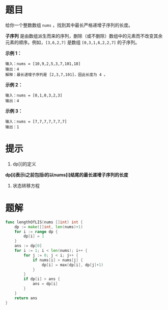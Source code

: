 # 题目

给你一个整数数组 `nums` ，找到其中最长严格递增子序列的长度。

**子序列** 是由数组派生而来的序列，删除（或不删除）数组中的元素而不改变其余元素的顺序。例如，`[3,6,2,7]` 是数组 `[0,3,1,6,2,2,7]` 的子序列。



**示例 1：**

```
输入：nums = [10,9,2,5,3,7,101,18]
输出：4
解释：最长递增子序列是 [2,3,7,101]，因此长度为 4 。
```

**示例 2：**

```
输入：nums = [0,1,0,3,2,3]
输出：4
```

**示例 3：**

```
输入：nums = [7,7,7,7,7,7,7]
输出：1
```



# 提示

1. dp[i]的定义

**dp[i]表示i之前包括i的以nums[i]结尾的最长递增子序列的长度**

1. 状态转移方程





# 题解

```go
func lengthOfLIS(nums []int) int {
	dp := make([]int, len(nums)+1)
	for i := range dp {
		dp[i] = 1
	}
	ans := dp[0]
	for i := 1; i < len(nums); i++ {
		for j := 0; j < i; j++ {
			if nums[i] > nums[j] {
				dp[i] = max(dp[i], dp[j]+1)
			}
		}
		if dp[i] > ans {
			ans = dp[i]
		}
	}
	return ans
}
```

